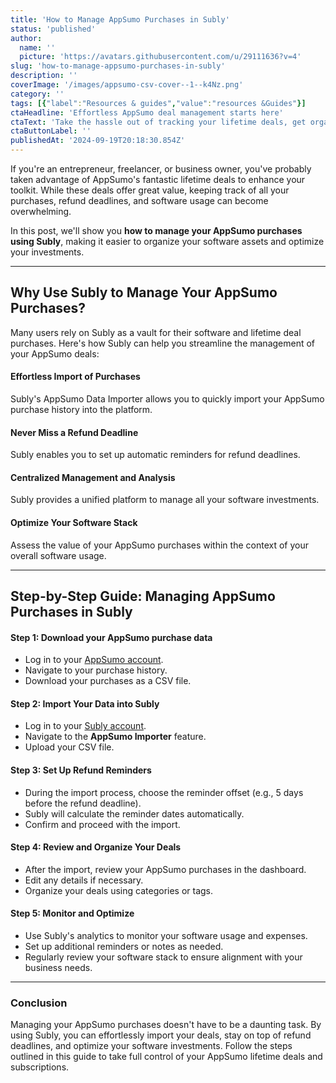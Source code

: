 ```yaml
---
title: 'How to Manage AppSumo Purchases in Subly'
status: 'published'
author:
  name: ''
  picture: 'https://avatars.githubusercontent.com/u/29111636?v=4'
slug: 'how-to-manage-appsumo-purchases-in-subly'
description: ''
coverImage: '/images/appsumo-csv-cover--1--k4Nz.png'
category: ''
tags: [{"label":"Resources & guides","value":"resources &Guides"}]
ctaHeadline: 'Effortless AppSumo deal management starts here'
ctaText: 'Take the hassle out of tracking your lifetime deals, get organized and make the most of your software investments.'
ctaButtonLabel: ''
publishedAt: '2024-09-19T20:18:30.854Z'
---
```


If you're an entrepreneur, freelancer, or business owner, you've probably taken advantage of AppSumo's fantastic lifetime deals to enhance your toolkit. While these deals offer great value, keeping track of all your purchases, refund deadlines, and software usage can become overwhelming.

In this post, we'll show you **how to manage your AppSumo purchases using Subly**, making it easier to organize your software assets and optimize your investments.

---

## Why Use Subly to Manage Your AppSumo Purchases?

Many users rely on Subly as a vault for their software and lifetime deal purchases. Here's how Subly can help you streamline the management of your AppSumo deals:

#### Effortless Import of Purchases

Subly's AppSumo Data Importer allows you to quickly import your AppSumo purchase history into the platform.

#### Never Miss a Refund Deadline

Subly enables you to set up automatic reminders for refund deadlines.

#### Centralized Management and Analysis

Subly provides a unified platform to manage all your software investments.

#### Optimize Your Software Stack

Assess the value of your AppSumo purchases within the context of your overall software usage.

---

## Step-by-Step Guide: Managing AppSumo Purchases in Subly

#### Step 1: Download your AppSumo purchase data

- Log in to your [AppSumo account](https://appsumo.com/account/products/).
- Navigate to your purchase history.
- Download your purchases as a CSV file.

#### **Step 2: Import Your Data into Subly**

- Log in to your [Subly account](https://web.subly.app/).
- Navigate to the **AppSumo Importer** feature.
- Upload your CSV file.

#### **Step 3: Set Up Refund Reminders**

- During the import process, choose the reminder offset (e.g., 5 days before the refund deadline).
- Subly will calculate the reminder dates automatically.
- Confirm and proceed with the import.

#### **Step 4: Review and Organize Your Deals**

- After the import, review your AppSumo purchases in the dashboard.
- Edit any details if necessary.
- Organize your deals using categories or tags.

#### **Step 5: Monitor and Optimize**

- Use Subly's analytics to monitor your software usage and expenses.
- Set up additional reminders or notes as needed.
- Regularly review your software stack to ensure alignment with your business needs.

---

### Conclusion

Managing your AppSumo purchases doesn't have to be a daunting task. By using Subly, you can effortlessly import your deals, stay on top of refund deadlines, and optimize your software investments. Follow the steps outlined in this guide to take full control of your AppSumo lifetime deals and subscriptions.